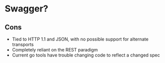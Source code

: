 
# Swagger?

## Cons

- Tied to HTTP 1.1 and JSON, with no possible support for alternate transports
- Completely reliant on the REST paradigm
- Current go tools have trouble changing code to reflect a changed spec


